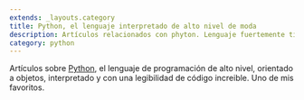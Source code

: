```yaml
---
extends: _layouts.category
title: Python, el lenguaje interpretado de alto nivel de moda
description: Artículos relacionados con phyton. Lenguaje fuertemente tipado, interpretado, de alto nivel, con una sintaxis moderna y utilizado por las principales empresas tecnológicas del mundo
category: python
---
```


Artículos sobre <a href="https://www.python.org/" target="_blank">Python</a>, el lenguaje de programación de alto nivel, orientado a objetos, interpretado y con una legibilidad de código increible. Uno de mis favoritos.
